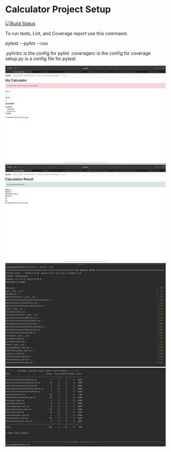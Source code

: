 # Calculator Project Setup
[![Build Status](https://app.travis-ci.com/Samerthpatel/calcexample.svg?branch=main)](https://app.travis-ci.com/Samerthpatel/calcexample)

To run tests, Lint, and Coverage report use this command:

pytest  --pylint --cov

.pylintrc is the config for pylint
.coveragerc is the config for coverage
setup.py is a config file for pytest

![FlaskMessage1](Screen%20Shot%202021-12-08%20at%209.08.46%20PM.png)
![FlaskMessage2](Screen%20Shot%202021-12-08%20at%209.09.03%20PM.png)
![FlaskMessage2](Screen%20Shot%202021-12-10%20at%202.44.47%20PM.png)
![FlaskMessage2](Screen%20Shot%202021-12-10%20at%202.44.56%20PM.png)